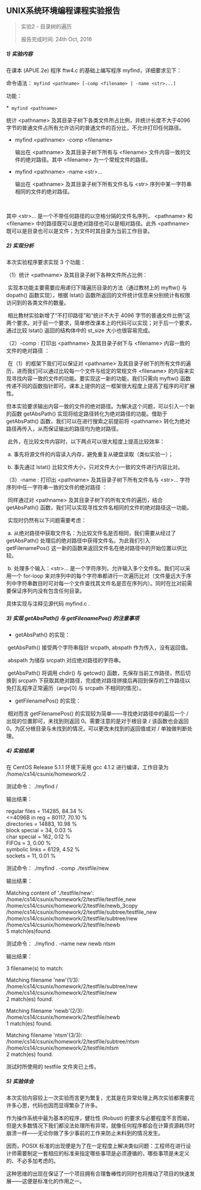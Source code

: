 ## UNIX系统环境编程课程实验报告

> 实验2 - 目录树的遍历
>
> 报告完成时间: 24th Oct, 2016



##### 1) 实验内容

在课本 (APUE.2e) 程序 ftw4.c 的基础上编写程序 myfind，详细要求见下：

命令语法： ```myfind <pathname> [-comp <filename> | -name <str>...]```

功能：

*```
myfind <pathname>```

  统计 \<pathname> 及其目录子树下各类文件所占比例，并统计长度不大于4096字节的普通文件占所有允许访问的普通文件的百分比，不允许打印任何路径。


* myfind \<pathname> -comp \<filename>

  输出在 \<pathname> 及其目录子树下所有与 \<filename> 文件内容一致的文件的绝对路径。其中 \<filename> 为一个常规文件的路径。


* myfind \<pathname> -name \<str>…

  输出在 \<pathname> 及其目录子树下所有文件名与 \<str> 序列中某一字符串相同的文件的绝对路径。   

  ​

其中 \<str>… 是一个不带任何路径的以空格分隔的文件名序列， \<pathname> 和 \<filename> 中的路径既可以是绝对路径也可以是相对路径。此外 \<pathname> 既可以是目录也可以是文件；为文件时其目录为当前工作目录。

##### 2) 实现分析

本次实验程序要求实现 3 个功能：

（1）统计 \<pathname> 及其目录子树下各种文件所占比例：

​	实现本功能主要需要应用递归下降遍历目录的方法（通过教材上的 myftw() 与 dopath() 函数实现），根据 lstat() 函数所返回的文件统计信息来分别统计有权限访问到的各类文件的数量。

​	相比教材实验新增了“不打印路径”和“统计不大于 4096 字节的普通文件比例”这两个要求。对于前一个要求，简单修改课本上的代码可以实现；对于后一个要求，通过比较 lstat() 返回的结构体中的 st_size 大小也很容易完成。

（2）-comp : 打印出 \<pathname> 及其目录子树下与 \<filename> 内容一致的文件的绝对路径 ：

​	在（1）的框架下我们可以保证对 \<pathname> 及其目录子树下的所有文件的遍历，进而我们可以通过比较每一个文件与给定的常规文件 \<filename> 的内容来实现寻找内容一致的文件的功能。要实现这一新的功能，我们只需向 myftw() 函数传递不同的函数指针即可。课本上提供的这一框架很大程度上提高了程序的可扩展性。

​	但本实验要求输出内容一致的文件的绝对路径。为解决这个问题，可以引入一个新的函数 getAbsPath() 实现将给定路径转化为绝对路径的功能。借助于 getAbsPath() 函数，我们可以在进行搜索之前提前将 \<pathname> 转化为绝对路径再传入，从而保证输出的路径均为绝对路径。

​	此外，在比较文件内容时，以下两点可以很大程度上提高比较效率：

​	  a. 事先将源文件的内容读入内存，避免重复从硬盘读取（类似实验一）；

​	  b. 事先通过 lstat() 比较文件大小，只对文件大小一致的文件进行内容比对。

（3）-name : 打印出 \<pathname> 及其目录子树下所有文件名与 \<str>... 字符序列中任一字符串一致的文件的绝对路径 ：

​	同样通过对 \<pathname> 及其目录子树下的所有文件的遍历，结合 getAbsPath() 函数，我们可以实现寻找文件名相同的文件的绝对路径这一功能。

​	实现时仍然有以下问题需要考虑：

​	a. 从绝对路径中获取文件名：为比较文件名是否相同，我们需要从经过了 getAbsPath() 处理后的绝对路径中获得文件名。为此我们引入 getFilenamePos() 这一新的函数来返回文件名在绝对路径中的开始位置以供比较。

​	b. 处理多个输入：\<str>... 是一个字符序列，允许输入多个文件名。我们可以采用一个 for-loop 来对序列中的每个字符串都进行一次遍历比对（文件量远大于序列中字符串数目时可对每一个文件查找其文件名是否在序列内）。同时在比对前需要保证序列内没有包含任何目录。

具体实现与注释见源代码 myfind.c .

##### 3) 实现 getAbsPath() 与 getFilenamePos() 的注意事项

* getAbsPath() 的实现：

​	getAbsPath() 接受两个字符串指针 srcpath, abspath 作为传入，没有返回值。

​	abspath 为储存 srcpath 对应绝对路径的字符串。

​	getAbsPath() 将调用 chdir() 与 getcwd() 函数，先保存当前工作路径，然后切换到 srcpath 下获取其绝对路径，完成绝对路径拼接后再回到保存的工作路径以免打乱程序正常遍历（argv[0] 与 srcpath 不相同的情况）。

* getFilenamePos() 的实现：

​	相对而言 getFilenamePos() 的实现较为简单——寻找绝对路径中的最后一个 / 出现的位置即可，未找到则返回 0。需要注意的是对于根目录 / 该函数也会返回 0。为区分根目录与未找到的情况，可以更改未找到的返回值或对 / 单独做判断处理。

##### 4) 实验结果

在 CentOS Release 5.1.1 环境下采用 gcc 4.1.2 进行编译，工作目录为 /home/cs14/csunix/homework/2 .

测试命令： ./myfind /

输出结果：

regular files  =  114285, 84.34 %<br/>
<=4096B in reg =   80117, 70.10 %<br/>
directories    =   14883, 10.98 %<br/>
block special  =      34,  0.03 %<br/>
char special   =     162,  0.12 %<br/>
FIFOs          =       3,  0.00 %<br/>
symbolic links =    6129,  4.52 %<br/>
sockets        =      11,  0.01 %

测试命令： ./myfind . -comp ./testfile/new

输出结果：

Matching content of './testfile/new':
/home/cs14/csunix/homework/2/testfile/testfile_new
/home/cs14/csunix/homework/2/testfile/newb_3copy
/home/cs14/csunix/homework/2/testfile/subtree/testfile_new
/home/cs14/csunix/homework/2/testfile/subtree/new
/home/cs14/csunix/homework/2/testfile/newb<br/>
5 match(es)found.

测试命令： ./myfind . -name new newb ntsm

输出结果：

3 filename(s) to match:

Matching filename 'new'(1/3):
/home/cs14/csunix/homework/2/testfile/subtree/new
/home/cs14/csunix/homework/2/testfile/new<br/>
2 match(es) found.

Matching filename 'newb'(2/3):
/home/cs14/csunix/homework/2/testfile/newb<br/>
1 match(es) found.

Matching filename 'ntsm'(3/3):
/home/cs14/csunix/homework/2/testfile/subtree/ntsm
/home/cs14/csunix/homework/2/testfile/ntsm<br/>
2 match(es) found.

测试时所使用的 testfile 文件夹已上传。

##### 5) 实验体会

本次实验内容较上一次实验而言更为繁复，尤其是在异常处理上两次实验都需要花许多心思，代码也因而显得繁杂了许多。

作为操作系统中最为基本的程序，健壮性 (Robust) 的要求与必要程度不言而喻，但是大多数情况下我们都没法处理所有异常，就像任何程序都会在计算资源耗尽时崩溃一样——无论你做了多少事前的工作来防止未料到的情况发生。

因而，POSIX 标准的出现便是为了在一定程度上解决类似问题：工程师在进行设计师需要制定一套相应的标准来指定哪些事项是必须遵循的，哪些事项是未定义的、不必多加考虑的。

这种思维的出现在保证了一个项目拥有合理鲁棒性的同时也将推动了项目的快速发展——这便是标准化的作用之一。

